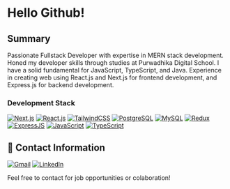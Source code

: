 # Hello Github!

## Summary
Passionate Fullstack Developer with expertise in MERN stack development. Honed my developer skills through studies at Purwadhika Digital School. I have a solid fundamental for JavaScript, TypeScript, and Java. Experience in creating web using React.js and Next.js for frontend development, and Express.js for backend development.

### Development Stack
[![Next.js](https://img.shields.io/badge/next.js-000000?style=for-the-badge&logo=nextdotjs&logoColor=white)](https://nextjs.org) [![React.js](https://img.shields.io/badge/React-20232A?style=for-the-badge&logo=react&logoColor=61DAFB)](https://reactjs.org/) [![TailwindCSS](https://img.shields.io/badge/Tailwind_CSS-38B2AC?style=for-the-badge&logo=tailwind-css&logoColor=white)](https://tailwindcss.com/) [![PostgreSQL](https://img.shields.io/badge/PostgreSQL-316192?style=for-the-badge&logo=postgresql&logoColor=white)](https://www.postgresql.org/) [![MySQL](https://img.shields.io/badge/MySQL-00000F?style=for-the-badge&logo=mysql&logoColor=white)](https://www.mysql.com/) [![Redux](https://img.shields.io/badge/Redux-593D88?style=for-the-badge&logo=redux&logoColor=white)](https://redux.js.org/) [![ExpressJS](	https://img.shields.io/badge/Express.js-404D59?style=for-the-badge)](https://expressjs.com/) [![JavaScript](https://img.shields.io/badge/JavaScript-F7DF1E?style=for-the-badge&logo=javascript&logoColor=black)](https://developer.mozilla.org/en-US/docs/Web/JavaScript) [![TypeScript](https://img.shields.io/badge/TypeScript-007ACC?style=for-the-badge&logo=typescript&logoColor=white)](https://www.typescriptlang.org/)

## 👤 Contact Information
[![Gmail](https://img.shields.io/badge/Gmail-D14836?style=for-the-badge&logo=gmail&logoColor=white)](rizaldyimanputra@gmail.com) [![LinkedIn](https://img.shields.io/badge/LinkedIn-0077B5?style=for-the-badge&logo=linkedin&logoColor=white)](https://www.linkedin.com/in/rizaldy-iman-putra-a17b0317a/)

Feel free to contact for job opportunities or colaboration!
